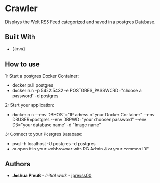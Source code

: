 # Crawler

Displays the Welt RSS Feed categorized and saved in a postgres Database.

## Built With

* [Java]

## How to use

1: Start a postgres Docker Container:
* docker pull postgres
* docker run -p 5432:5432 -e POSTGRES_PASSWORD="choose a password" -d postgres

2: Start your application:
* docker run --env DBHOST="IP adress of your Docker Container" --env DBUSER=postgres --env DBPWD="your choosen password" --env DB="your database name" -d "Image name"

3: Connect to your Postgres Database:
* psql -h localhost -U postgres -d postgres
* or open it in your webbrowser with PG Admin 4 or your common IDE

## Authors

* **Joshua Preuß** - *Initial work* - [jpreuss00](https://github.com/jpreuss00)
